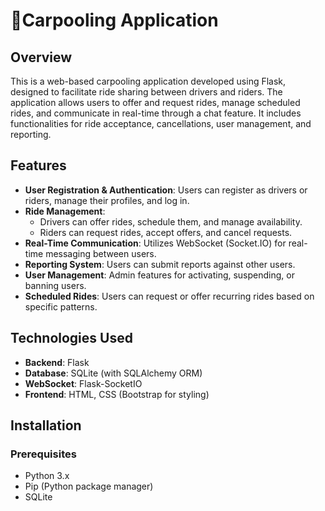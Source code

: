# 🚗Carpooling Application

## Overview

This is a web-based carpooling application developed using Flask, designed to facilitate ride sharing between drivers and riders. The application allows users to offer and request rides, manage scheduled rides, and communicate in real-time through a chat feature. It includes functionalities for ride acceptance, cancellations, user management, and reporting.

## Features

- **User Registration & Authentication**: Users can register as drivers or riders, manage their profiles, and log in.
- **Ride Management**: 
  - Drivers can offer rides, schedule them, and manage availability.
  - Riders can request rides, accept offers, and cancel requests.
- **Real-Time Communication**: Utilizes WebSocket (Socket.IO) for real-time messaging between users.
- **Reporting System**: Users can submit reports against other users.
- **User Management**: Admin features for activating, suspending, or banning users.
- **Scheduled Rides**: Users can request or offer recurring rides based on specific patterns.

## Technologies Used

- **Backend**: Flask
- **Database**: SQLite (with SQLAlchemy ORM)
- **WebSocket**: Flask-SocketIO
- **Frontend**: HTML, CSS (Bootstrap for styling)

## Installation

### Prerequisites

- Python 3.x
- Pip (Python package manager)
- SQLite
